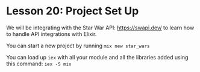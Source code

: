 # Lesson 20: Project Set Up

We will be integrating with the Star War API: https://swapi.dev/ to learn how to handle API integrations with Elixir.

You can start a new project by running `mix new star_wars`

You can load up `iex` with all your module and all the libraries added using this command: `iex -S mix`